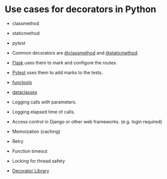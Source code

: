 # Use cases for decorators in Python

* classmethod
* staticmethod
* pytest

* Common decorators are [@classmethod](https://docs.python.org/3/library/functions.html#classmethod) and  [@staticmethod](https://docs.python.org/3/library/functions.html#staticmethod).
* [Flask](https://flask.palletsprojects.com/) uses them to mark and configure the routes.
* [Pytest](https://docs.pytest.org/) uses them to add marks to the tests.

* [functools](https://docs.python.org/library/functools.html)

* [dataclasses](https://docs.python.org/library/dataclasses.html)
* Logging calls with parameters.
* Logging elapsed time of calls.
* Access control in Django or other web frameworks. (e.g. login required)
* Memoization (caching)
* Retry
* Function timeout
* Locking for thread safety
* [Decorator Library](https://wiki.python.org/moin/PythonDecoratorLibrary)



